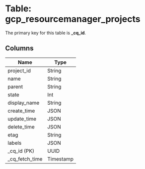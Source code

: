 # Table: gcp_resourcemanager_projects


The primary key for this table is **_cq_id**.


## Columns
| Name          | Type          |
| ------------- | ------------- |
|project_id|String|
|name|String|
|parent|String|
|state|Int|
|display_name|String|
|create_time|JSON|
|update_time|JSON|
|delete_time|JSON|
|etag|String|
|labels|JSON|
|_cq_id (PK)|UUID|
|_cq_fetch_time|Timestamp|